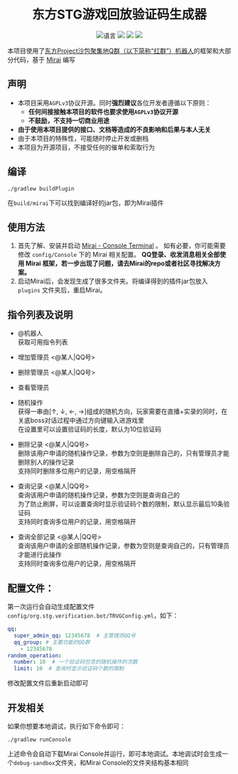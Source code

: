 <div align="center">

# 东方STG游戏回放验证码生成器

![](https://img.shields.io/github/languages/top/365daysdreamer/Touhou-replay-verification-code-generator-qqbot "语言")
[![](https://img.shields.io/github/actions/workflow/status/365daysdreamer/Touhou-replay-verification-code-generator-qqbot/build.yml?branch=main)](https://github.com/365daysdreamer/Touhou-replay-verification-code-generator-qqbot/actions/workflows/build.yml "代码分析")
[![](https://img.shields.io/github/contributors/365daysdreamer/Touhou-replay-verification-code-generator-qqbot)](https://github.com/365daysdreamer/Touhou-replay-verification-code-generator-qqbot/graphs/contributors "贡献者")
[![](https://img.shields.io/github/license/365daysdreamer/Touhou-replay-verification-code-generator-qqbot)](https://github.com/365daysdreamer/Touhou-replay-verification-code-generator-qqbot/blob/main/LICENSE "许可协议")
</div>

本项目使用了[东方Project沙包聚集地Q群（以下简称“红群”）机器人](https://github.com/CuteReimu/tfcc-bot-mirai-console)的框架和大部分代码，基于 [Mirai](https://github.com/mamoe/mirai) 编写

## 声明

* 本项目采用`AGPLv3`协议开源。同时**强烈建议**各位开发者遵循以下原则：
    * **任何间接接触本项目的软件也要求使用`AGPLv3`协议开源**
    * **不鼓励，不支持一切商业用途**
* **由于使用本项目提供的接口、文档等造成的不良影响和后果与本人无关**
* 由于本项目的特殊性，可能随时停止开发或删档
* 本项目为开源项目，不接受任何的催单和索取行为

## 编译

```shell
./gradlew buildPlugin
```

在`build/mirai`下可以找到编译好的jar包，即为Mirai插件

## 使用方法

1. 首先了解、安装并启动 [Mirai - Console Terminal](https://github.com/mamoe/mirai/blob/dev/docs/ConsoleTerminal.md) 。
   如有必要，你可能需要修改 `config/Console` 下的 Mirai 相关配置。
   **QQ登录、收发消息相关全部使用 Mirai 框架，若一步出现了问题，请去Mirai的repo或者社区寻找解决方案。**
2. 启动Mirai后，会发现生成了很多文件夹。将编译得到的插件jar包放入 `plugins` 文件夹后，重启Mirai。

## 指令列表及说明

- @机器人<br>
  获取可用指令列表

- 增加管理员 <@某人|QQ号><br>

- 删除管理员 <@某人|QQ号><br>

- 查看管理员<br>

- 随机操作<br>
  获得一串由[↑, ↓, ←, →]组成的随机方向，玩家需要在直播+实录的同时，在关底boss对话过程中通过方向键输入进游戏里<br>
  在设置里可以设置验证码的长度，默认为10位验证码

- 删除记录 <@某人|QQ号><br>
  删除该用户申请的随机操作记录，参数为空则是删除自己的，只有管理员才能删除别人的操作记录<br>
  支持同时删除多位用户的记录，用空格隔开

- 查询记录 <@某人|QQ号><br>
  查询该用户申请的随机操作记录，参数为空则是查询自己的<br>
  为了防止刷屏，可以设置查询时显示验证码个数的限制，默认显示最后10条验证码<br>
  支持同时查询多位用户的记录，用空格隔开

- 查询全部记录 <@某人|QQ号><br>
  查询该用户申请的全部随机操作记录，参数为空则是查询自己的，只有管理员才能进行此操作<br>
  支持同时查询多位用户的记录，用空格隔开

## 配置文件：

第一次运行会自动生成配置文件`config/org.stg.verification.bot/TRVGConfig.yml`，如下：

```yaml
qq:
  super_admin_qq: 12345678  # 主管理员QQ号
  qq_group: # 主要功能的QQ群
    - 12345678
random_operation:
  number: 10  # 一个验证码包含的随机操作的次数
  limit: 10  # 查询时显示验证码个数的限制
```

修改配置文件后重新启动即可

## 开发相关

如果你想要本地调试，执行如下命令即可：

```shell
./gradlew runConsole
```

上述命令会自动下载Mirai Console并运行，即可本地调试。本地调试时会生成一个`debug-sandbox`文件夹，和Mirai Console的文件夹结构基本相同
